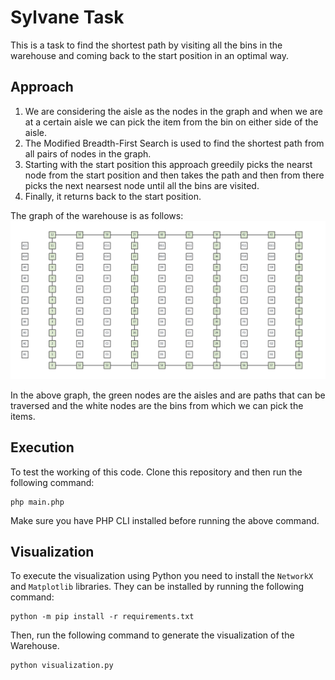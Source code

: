 
# Sylvane Task

This is a task to find the shortest path by visiting all the bins in the warehouse and coming back to the start position in an optimal way.

## Approach

1. We are considering the aisle as the nodes in the graph and when we are at a certain aisle we can pick the item from the bin on either side of the aisle.
2. The Modified Breadth-First Search is used to find the shortest path from all pairs of nodes in the graph.
3. Starting with the start position this approach greedily picks the nearst node from the start position and then takes the path and then from there picks the next nearsest node until all the bins are visited.
4. Finally, it returns back to the start position.

The graph of the warehouse is as follows:
![WareHouse Visualization](https://github.com/maliknaik16/sylvane-task/raw/master/Warehouse.png)

In the above graph, the green nodes are the aisles and are paths that can be traversed and the white nodes are the bins from which we can pick the items.

## Execution

To test the working of this code. Clone this repository and then run the following command:
```
php main.php
```

Make sure you have PHP CLI installed before running the above command.

## Visualization

To execute the visualization using Python you need to install the `NetworkX` and `Matplotlib` libraries. They can be installed by running the following command:

```
python -m pip install -r requirements.txt
```

Then, run the following command to generate the visualization of the Warehouse.

```
python visualization.py
```


